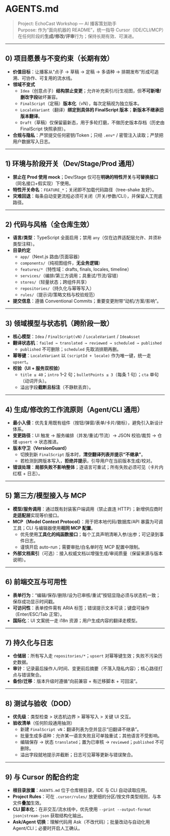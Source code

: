 # AGENTS.md
> Project: EchoCast Workshop — AI 播客策划助手  
> Purpose: 作为“面向机器的 README”，统一指导 Cursor（IDE/CLI/MCP）在任何阶段的**生成/修改/评审**行为；保持长期有效、可演进。

---

## 0) 项目愿景与不变约束（长期有效）
- **价值目标**：让播客从“点子 → 草稿 → 定稿 → 多语种 → 排期发布”形成可追溯、可协作、可复用的流水线。
- **领域不变式**
  - `Idea`（创意点子）**结构禁止变更**；允许补充索引/衍生视图，但**不可新增/删改字段**破坏兼容。
  - `FinalScript`（定稿）**版本化**（vN），每次定稿视为独立版本。
  - `LocaleVariant`（翻译）**绑定到具体的 FinalScript 版本**；**新版本不继承旧版本翻译**。
  - `Draft`（草稿）仅保留最新态，用于多轮打磨，不做历史版本存档（历史由 FinalScript 快照承担）。
- **合规与隐私**：严禁提交任何密钥/Token；只经 `.env*` / 密管注入读取；严禁把用户数据写入日志。

---

## 1) 环境与阶段开关（Dev/Stage/Prod 通用）
- **禁止在 Prod 使用 mock**；Dev/Stage 仅可在**明确的特性开关**与**可替换接口**（同名接口+假实现）下使用。
- **特性开关命名**：`FEATURE_*`；关闭即不加载代码路径（tree-shake 友好）。
- **灾难回退**：每条自动变更流程必须可关闭（开关/参数/CLI），并保留人工兜底路径。

---

## 2) 代码与风格（全仓库生效）
- **语言/类型**：TypeScript 全面启用；禁用 `any`（仅在边界适配层允许、并须补类型注释）。
- **目录约定**
  - `app/`（Next.js 路由/页面容器）
  - `components/`（纯视图组件，**无业务逻辑**）
  - `features/*`（特性域：drafts, finals, locales, timeline）
  - `services/`（编排/第三方调用；具重试/节流/容错）
  - `stores/`（轻量状态；跨组件共享）
  - `repositories/`（持久化与幂等写入）
  - `rules/`（提示词/策略文档与校验规范）
- **提交信息**：遵循 Conventional Commits；重要变更附带“动机/方案/影响”。

---

## 3) 领域模型与状态机（跨阶段一致）
- **核心模型**：`Idea` / `FinalScript(vN)` / `LocaleVariant` / `IdeaAsset`
- **翻译状态机**：`failed → translated → reviewed → scheduled → published`
  - `published` 不可删除；`scheduled` 先取消排期再删。
- **幂等键**：`LocaleVariant` 以 `(scriptId + locale)` 作为唯一键，统一走 `upsert`。
- **校验（UI + 服务双校验）**
  - `title ≤ 40`；`intro` 1–2 句；`bulletPoints ≤ 3`（每条 1 句）；`cta` 单句（动词开头）。
  - 溢出字段**截断且标注**（不静默丢弃）。

---

## 4) 生成/修改的工作流原则（Agent/CLI 通用）
- **最小入侵**：优先复用既有组件（按钮/弹窗/表单/卡片/徽标），避免引入新设计体系。
- **变更路径**：UI 触发 → 服务编排（并发/重试/节流）→ JSON 校验/裁剪 → 仓储 `upsert` → 状态推进。
- **版本守卫（VersionGuard）**
  - 切换到新 `FinalScript` 版本时，**清空翻译列表并提示“不继承”**。
  - 若检测到跨版本写入，**拒绝并提示**，引导用户在当前版本生成/校对。
- **错误处理**：**局部失败不影响整体**；逐语言可重试；所有失败必须可见（卡片内红框 + 日志）。

---

## 5) 第三方/模型接入与 MCP
- **模型/服务调用**：通过既有封装客户端调用（禁止直连 HTTP）；新增供应商时**走适配层**实现等价接口。
- **MCP（Model Context Protocol）**：用于把本地代码/数据库/API 暴露为可调工具；CLI 与编辑器使用**相同 MCP 配置**。  
  - 优先使用**工具化的纯函数接口**；每个工具声明清晰入参/出参；可记录到事件日志。  
  - 谨慎开启 auto-run；需要审批/白名单时在 MCP 配置中限制。  
- **外部文档索引**（可选）：接入权威文档以增强生成/审阅质量（保留来源与版本说明）。

---

## 6) 前端交互与可用性
- **表单行为**：“编辑/保存/删除/设为已审核/重试”按钮显隐必须与状态机一致；保存成功显示时间戳。
- **可访问性**：表单控件需有 ARIA 标签；错误提示文本可读；键盘可操作（Enter/ESC/Tab 正常）。
- **国际化**：UI 文案统一走 i18n 资源；用户生成内容的翻译走模型。

---

## 7) 持久化与日志
- **仓储层**：所有写入走 `repositories/*`；`upsert` 对幂等键生效；失败不污染历史数据。
- **审计**：记录最后操作人/时间、变更前后摘要（不落入隐私内容）；核心路径打点与错误聚合。
- **备份/迁移**：版本升级时遵循“向前兼容 + 有迁移脚本 + 可回滚”。

---

## 8) 测试与验收（DOD）
- **优先级**：类型检查 > 状态机边界 > 幂等写入 > 关键 UI 交互。
- **验收清单**（任何阶段通用抽测）
  - 新建 `FinalScript vN`：翻译列表为空并显示“旧翻译不继承”。
  - 批量生成多语种：允许某一语言失败且可单独重试；其他语言不受影响。
  - 编辑保存 → 状态 `translated`；置为已审核 → `reviewed`；`published` 不可删除。
  - 溢出字段就地提示并截断；日志可见幂等更新与错误聚合。

---

## 9) 与 Cursor 的配合约定
- **根目录放置**：`AGENTS.md` 位于仓库根目录，IDE 与 CLI 自动读取应用。  
- **Project Rules**：可在 `.cursor/rules/` 放更细的分区/按文件类型规则，与本文件**叠加**生效。  
- **CLI 脚本化**：在非交互/流水线中，优先使用 `--print --output-format json|stream-json` 获取结构化输出。  
- **Ask/Agent 切换**：理解代码用 Ask（不改代码）；批量改动与自动化用 Agent/CLI；必要时开启人工确认。
